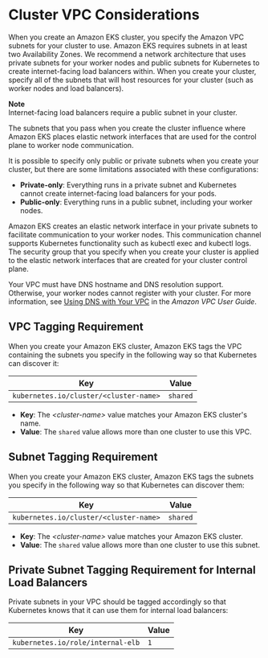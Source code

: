 # Cluster VPC Considerations<a name="network_reqs"></a>

When you create an Amazon EKS cluster, you specify the Amazon VPC subnets for your cluster to use\. Amazon EKS requires subnets in at least two Availability Zones\. We recommend a network architecture that uses private subnets for your worker nodes and public subnets for Kubernetes to create internet\-facing load balancers within\. When you create your cluster, specify all of the subnets that will host resources for your cluster \(such as worker nodes and load balancers\)\.

**Note**  
Internet\-facing load balancers require a public subnet in your cluster\.

The subnets that you pass when you create the cluster influence where Amazon EKS places elastic network interfaces that are used for the control plane to worker node communication\.

It is possible to specify only public or private subnets when you create your cluster, but there are some limitations associated with these configurations:
+ **Private\-only**: Everything runs in a private subnet and Kubernetes cannot create internet\-facing load balancers for your pods\.
+ **Public\-only**: Everything runs in a public subnet, including your worker nodes\.

Amazon EKS creates an elastic network interface in your private subnets to facilitate communication to your worker nodes\. This communication channel supports Kubernetes functionality such as kubectl exec and kubectl logs\. The security group that you specify when you create your cluster is applied to the elastic network interfaces that are created for your cluster control plane\.

Your VPC must have DNS hostname and DNS resolution support\. Otherwise, your worker nodes cannot register with your cluster\. For more information, see [Using DNS with Your VPC](https://docs.aws.amazon.com/vpc/latest/userguide/vpc-dns.html) in the *Amazon VPC User Guide*\.

## VPC Tagging Requirement<a name="vpc-tagging"></a>

When you create your Amazon EKS cluster, Amazon EKS tags the VPC containing the subnets you specify in the following way so that Kubernetes can discover it:


| Key | Value | 
| --- | --- | 
|  `kubernetes.io/cluster/<cluster-name>`  |  `shared`  | 
+ **Key**: The *<cluster\-name>* value matches your Amazon EKS cluster's name\. 
+ **Value**: The `shared` value allows more than one cluster to use this VPC\.

## Subnet Tagging Requirement<a name="vpc-subnet-tagging"></a>

When you create your Amazon EKS cluster, Amazon EKS tags the subnets you specify in the following way so that Kubernetes can discover them:


| Key | Value | 
| --- | --- | 
| `kubernetes.io/cluster/<cluster-name>` | `shared` | 
+ **Key**: The *<cluster\-name>* value matches your Amazon EKS cluster\. 
+ **Value**: The `shared` value allows more than one cluster to use this subnet\.

## Private Subnet Tagging Requirement for Internal Load Balancers<a name="vpc-private-subnet-tagging"></a>

Private subnets in your VPC should be tagged accordingly so that Kubernetes knows that it can use them for internal load balancers:


| Key | Value | 
| --- | --- | 
|  `kubernetes.io/role/internal-elb`  |  `1`  | 